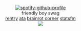 <div align="center">

[![spotify-github-profile](https://spotify-github-profile.kittinanx.com/api/view?uid=kfi5edyqaxydewo7hoco748lu&cover_image=true&theme=natemoo-re&show_offline=false&background_color=121212&interchange=false&bar_color=53b14f&bar_color_cover=true)](https://github.com/kittinan/spotify-github-profile)  
friendly boy swag  
[rentry](https://rentry.co/prsk) [ata](https://izanami.atabook.org/) [brainrot corner](https://explosher.straw.page/) [statsfm](https://stats.fm/fujo)  
![](https://komarev.com/ghpvc/?username=isoru&label=fujos&style=flat-square&color=b6121d)
